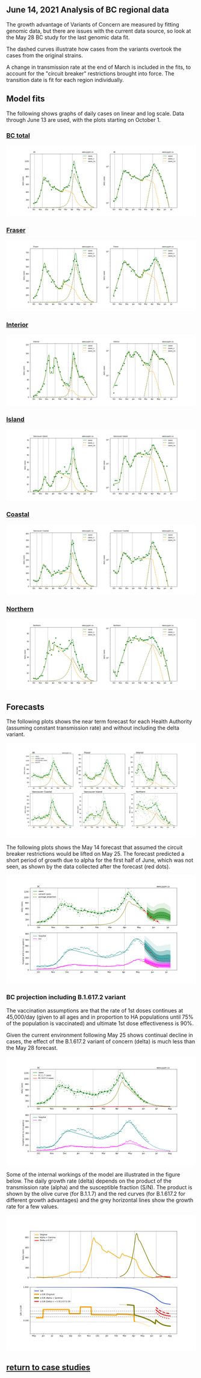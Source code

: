 ## June 14, 2021 Analysis of BC regional data

The growth advantage of Variants of Concern are measured by fitting genomic data, but there are
issues with the current data source, so look at the May 28 BC study for the last genomic data fit.

The dashed curves illustrate how cases from the variants overtook the cases from the original strains.

A change in transmission rate at the end of March is included in the fits, to account for the
"circuit breaker" restrictions brought into force.
The transition date is fit for each region individually.

## Model fits

The following shows graphs of daily cases on linear and log scale. Data through June 13 are used,
with the plots starting on October 1.

### [BC total](img/bc_2_9_0614.pdf)

![bc](img/bc_2_9_0614.png)

### [Fraser](img/fraser_2_9_0614.pdf)

![fraser](img/fraser_2_9_0614.png)

### [Interior](img/interior_2_9_0614.pdf)

![interior](img/interior_2_9_0614.png)

### [Island](img/island_2_9_0614.pdf)

![island](img/island_2_9_0614.png)

### [Coastal](img/coastal_2_9_0614.pdf)

![coastal](img/coastal_2_9_0614.png)

### [Northern](img/northern_2_9_0614.pdf)

![northern](img/northern_2_9_0614.png)

## Forecasts

The following plots shows the near term forecast for each Health Authority (assuming constant transmission rate)
and without including the delta variant.

![forecasts](img/BC_2_9_0614_HA.png)

The following plots shows the May 14 forecast that assumed the circuit breaker restrictions would be lifted on May 25.
The forecast predicted a short period of growth due to alpha for the first half of June, which was not seen, as shown by the
data collected after the forecast (red dots).

![forecast511](img/BC_2_8_0511_proj.png)

### BC projection including B.1.617.2 variant

The vaccination assumptions are that the rate of 1st doses continues at 45,000/day (given to all ages
and in proportion to HA populations until 75% of the population is vaccinated) and ultimate 1st dose effectiveness is 90%.

Given the current environment following May 25 shows continual decline in cases, the effect of the B.1.617.2 variant of concern (delta)
is much less than the May 28 forecast.

![bc_proj](img/bc_2_9_0614_proj.png)

Some of the internal workings of the model are illustrated in the figure below.
The daily growth rate (delta) depends on the product of the transmission rate (alpha) and the susceptible fraction (S/N). 
The product is shown by the olive curve (for B.1.1.7) and the red curves (for B.1.617.2 for different growth advantages)
and the grey horizontal lines show the growth rate for a few values.

![bc_suscept](img/bc_suscept_0610_proj.png)


## [return to case studies](../index.md)


